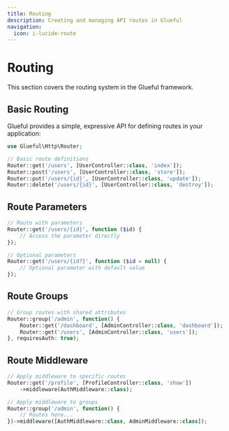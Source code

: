 ```yaml
---
title: Routing
description: Creating and managing API routes in Glueful
navigation:
  icon: i-lucide-route
---
```


# Routing

This section covers the routing system in the Glueful framework.

## Basic Routing

Glueful provides a simple, expressive API for defining routes in your application:

```php
use Glueful\Http\Router;

// Basic route definitions
Router::get('/users', [UserController::class, 'index']);
Router::post('/users', [UserController::class, 'store']);
Router::put('/users/{id}', [UserController::class, 'update']);
Router::delete('/users/{id}', [UserController::class, 'destroy']);
```

## Route Parameters

```php
// Route with parameters
Router::get('/users/{id}', function ($id) {
    // Access the parameter directly
});

// Optional parameters
Router::get('/users/{id?}', function ($id = null) {
    // Optional parameter with default value
});
```

## Route Groups

```php
// Group routes with shared attributes
Router::group('/admin', function() {
    Router::get('/dashboard', [AdminController::class, 'dashboard']);
    Router::get('/users', [AdminController::class, 'users']);
}, requiresAuth: true);
```

## Route Middleware

```php
// Apply middleware to specific routes
Router::get('/profile', [ProfileController::class, 'show'])
    ->middleware(AuthMiddleware::class);

// Apply middleware to groups
Router::group('/admin', function() {
    // Routes here...
})->middleware([AuthMiddleware::class, AdminMiddleware::class]);
```
